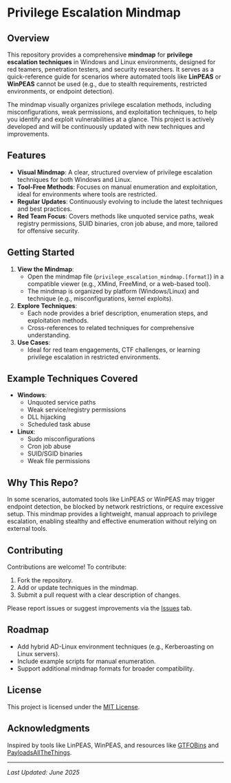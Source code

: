 # Privilege Escalation Mindmap

## Overview
This repository provides a comprehensive **mindmap** for **privilege escalation techniques** in Windows and Linux environments, designed for red teamers, penetration testers, and security researchers. It serves as a quick-reference guide for scenarios where automated tools like **LinPEAS** or **WinPEAS** cannot be used (e.g., due to stealth requirements, restricted environments, or endpoint detection).

The mindmap visually organizes privilege escalation methods, including misconfigurations, weak permissions, and exploitation techniques, to help you identify and exploit vulnerabilities at a glance. This project is actively developed and will be continuously updated with new techniques and improvements.

## Features
- **Visual Mindmap**: A clear, structured overview of privilege escalation techniques for both Windows and Linux.
- **Tool-Free Methods**: Focuses on manual enumeration and exploitation, ideal for environments where tools are restricted.
- **Regular Updates**: Continuously evolving to include the latest techniques and best practices.
- **Red Team Focus**: Covers methods like unquoted service paths, weak registry permissions, SUID binaries, cron job abuse, and more, tailored for offensive security.

## Getting Started
1. **View the Mindmap**:
   - Open the mindmap file (`privilege_escalation_mindmap.[format]`) in a compatible viewer (e.g., XMind, FreeMind, or a web-based tool).
   - The mindmap is organized by platform (Windows/Linux) and technique (e.g., misconfigurations, kernel exploits).
2. **Explore Techniques**:
   - Each node provides a brief description, enumeration steps, and exploitation methods.
   - Cross-references to related techniques for comprehensive understanding.
3. **Use Cases**:
   - Ideal for red team engagements, CTF challenges, or learning privilege escalation in restricted environments.

## Example Techniques Covered
- **Windows**:
  - Unquoted service paths
  - Weak service/registry permissions
  - DLL hijacking
  - Scheduled task abuse
- **Linux**:
  - Sudo misconfigurations
  - Cron job abuse
  - SUID/SGID binaries
  - Weak file permissions

## Why This Repo?
In some scenarios, automated tools like LinPEAS or WinPEAS may trigger endpoint detection, be blocked by network restrictions, or require excessive setup. This mindmap provides a lightweight, manual approach to privilege escalation, enabling stealthy and effective enumeration without relying on external tools.

## Contributing
Contributions are welcome! To contribute:
1. Fork the repository.
2. Add or update techniques in the mindmap.
3. Submit a pull request with a clear description of changes.

Please report issues or suggest improvements via the [Issues](https://github.com/yourusername/yourrepo/issues) tab.

## Roadmap
- Add hybrid AD-Linux environment techniques (e.g., Kerberoasting on Linux servers).
- Include example scripts for manual enumeration.
- Support additional mindmap formats for broader compatibility.

## License
This project is licensed under the [MIT License](LICENSE).

## Acknowledgments
Inspired by tools like LinPEAS, WinPEAS, and resources like [GTFOBins](https://gtfobins.github.io/) and [PayloadsAllTheThings](https://github.com/swisskyrepo/PayloadsAllTheThings).

---
*Last Updated: June 2025*
